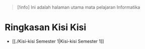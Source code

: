 >[!info]
>Ini adalah halaman utama mata pelajaran Informatika

# Ringkasan Kisi Kisi
- [[./Kisi-kisi Semester 1|Kisi-kisi Semester 1]]